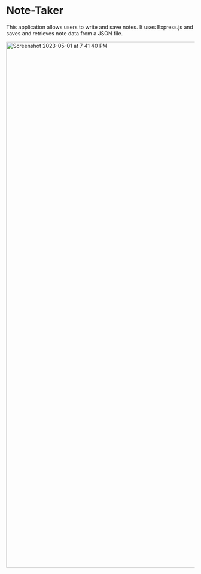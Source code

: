 # Note-Taker
This application allows users to write and save notes. It uses Express.js and saves and retrieves note data from a JSON file.

<img width="1405" alt="Screenshot 2023-05-01 at 7 41 40 PM" src="https://user-images.githubusercontent.com/128011155/235550162-7f2019d1-d9d6-4412-8d1f-2a0e039f91bb.png">

